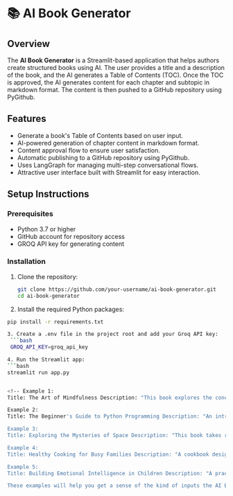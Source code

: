 # 📚 AI Book Generator

## Overview
The **AI Book Generator** is a Streamlit-based application that helps authors create structured books using AI. The user provides a title and a description of the book, and the AI generates a Table of Contents (TOC). Once the TOC is approved, the AI generates content for each chapter and subtopic in markdown format. The content is then pushed to a GitHub repository using PyGithub.

## Features
- Generate a book's Table of Contents based on user input.
- AI-powered generation of chapter content in markdown format.
- Content approval flow to ensure user satisfaction.
- Automatic publishing to a GitHub repository using PyGithub.
- Uses LangGraph for managing multi-step conversational flows.
- Attractive user interface built with Streamlit for easy interaction.

## Setup Instructions

### Prerequisites
- Python 3.7 or higher
- GitHub account for repository access
- GROQ API key for generating content

### Installation
1. Clone the repository:
   ```bash
   git clone https://github.com/your-username/ai-book-generator.git
   cd ai-book-generator

2. Install the required Python packages:
  ```bash
  pip install -r requirements.txt

3. Create a .env file in the project root and add your Groq API key:
   ```bash
   GROQ_API_KEY=groq_api_key

4. Run the Streamlit app:
  ```bash 
  streamlit run app.py


<!-- Example 1:
Title: The Art of Mindfulness Description: "This book explores the concept of mindfulness and its importance in today's fast-paced world. It covers techniques for meditation, mindful living, and how to incorporate mindfulness into everyday routines to achieve a balanced and peaceful life. The book includes practical exercises and real-life examples."

Example 2:
Title: The Beginner's Guide to Python Programming Description: "An introductory guide designed for new programmers, this book covers the basics of Python programming, including variables, loops, functions, and data structures. Each chapter is filled with hands-on examples, exercises, and tips for building practical Python applications. The goal is to help readers build a strong foundation in Python and prepare them for more advanced programming challenges."

Example 3:
Title: Exploring the Mysteries of Space Description: "This book takes readers on a journey through the cosmos, exploring the planets, stars, and galaxies that make up our universe. It delves into the history of space exploration, the latest discoveries in astronomy, and theories about the origins of the universe. Ideal for space enthusiasts, it blends scientific information with engaging storytelling."

Example 4:
Title: Healthy Cooking for Busy Families Description: "A cookbook designed for families who want to eat healthy but are short on time. It features quick and easy recipes, tips for meal planning, and strategies for balancing nutrition with a busy lifestyle. The book includes breakfast, lunch, dinner, and snack options, all made with wholesome ingredients and minimal prep time."

Example 5:
Title: Building Emotional Intelligence in Children Description: "A practical guide for parents and educators, this book focuses on helping children understand and manage their emotions. It discusses the importance of emotional intelligence for success in life and provides strategies for fostering empathy, resilience, and effective communication skills. The book also includes activities that parents can do with their children to strengthen emotional awareness."

These examples will help you get a sense of the kind of inputs the AI Book Generator can process to create a detailed table of contents and chapters. Feel free to modify these examples to suit your needs. -->





